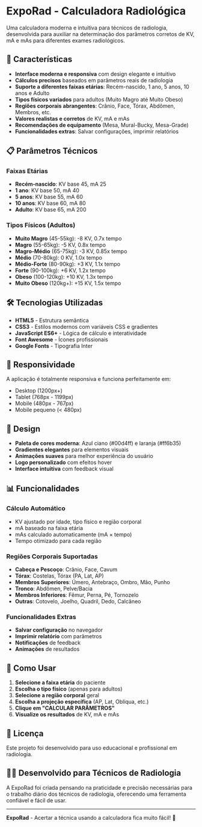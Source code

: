 # ExpoRad - Calculadora Radiológica

Uma calculadora moderna e intuitiva para técnicos de radiologia, desenvolvida para auxiliar na determinação dos parâmetros corretos de KV, mA e mAs para diferentes exames radiológicos.

## 🚀 Características

- **Interface moderna e responsiva** com design elegante e intuitivo
- **Cálculos precisos** baseados em parâmetros reais de radiologia
- **Suporte a diferentes faixas etárias**: Recém-nascido, 1 ano, 5 anos, 10 anos e Adulto
- **Tipos físicos variados** para adultos (Muito Magro até Muito Obeso)
- **Regiões corporais abrangentes**: Crânio, Face, Tórax, Abdômen, Membros, etc.
- **Valores realistas e corretos** de KV, mA e mAs
- **Recomendações de equipamento** (Mesa, Mural-Bucky, Mesa-Grade)
- **Funcionalidades extras**: Salvar configurações, imprimir relatórios

## 📋 Parâmetros Técnicos

### Faixas Etárias
- **Recém-nascido**: KV base 45, mA 25
- **1 ano**: KV base 50, mA 40
- **5 anos**: KV base 55, mA 60
- **10 anos**: KV base 60, mA 80
- **Adulto**: KV base 65, mA 200

### Tipos Físicos (Adultos)
- **Muito Magro** (45-55kg): -8 KV, 0.7x tempo
- **Magro** (55-65kg): -5 KV, 0.8x tempo
- **Magro-Médio** (65-75kg): -3 KV, 0.85x tempo
- **Médio** (70-80kg): 0 KV, 1.0x tempo
- **Médio-Forte** (80-90kg): +3 KV, 1.1x tempo
- **Forte** (90-100kg): +6 KV, 1.2x tempo
- **Obeso** (100-120kg): +10 KV, 1.3x tempo
- **Muito Obeso** (120kg+): +15 KV, 1.5x tempo

## 🛠️ Tecnologias Utilizadas

- **HTML5** - Estrutura semântica
- **CSS3** - Estilos modernos com variáveis CSS e gradientes
- **JavaScript ES6+** - Lógica de cálculo e interatividade
- **Font Awesome** - Ícones profissionais
- **Google Fonts** - Tipografia Inter

## 📱 Responsividade

A aplicação é totalmente responsiva e funciona perfeitamente em:
- Desktop (1200px+)
- Tablet (768px - 1199px)
- Mobile (480px - 767px)
- Mobile pequeno (< 480px)

## 🎨 Design

- **Paleta de cores moderna**: Azul ciano (#00d4ff) e laranja (#ff6b35)
- **Gradientes elegantes** para elementos visuais
- **Animações suaves** para melhor experiência do usuário
- **Logo personalizado** com efeitos hover
- **Interface intuitiva** com feedback visual

## 📊 Funcionalidades

### Cálculo Automático
- KV ajustado por idade, tipo físico e região corporal
- mA baseado na faixa etária
- mAs calculado automaticamente (mA × tempo)
- Tempo otimizado para cada região

### Regiões Corporais Suportadas
- **Cabeça e Pescoço**: Crânio, Face, Cavum
- **Tórax**: Costelas, Tórax (PA, Lat, AP)
- **Membros Superiores**: Úmero, Antebraço, Ombro, Mão, Punho
- **Tronco**: Abdômen, Pelve/Bacia
- **Membros Inferiores**: Fêmur, Perna, Pé, Tornozelo
- **Outras**: Cotovelo, Joelho, Quadril, Dedo, Calcâneo

### Funcionalidades Extras
- **Salvar configuração** no navegador
- **Imprimir relatório** com parâmetros
- **Notificações** de feedback
- **Animações** de resultados

## 🚀 Como Usar

1. **Selecione a faixa etária** do paciente
2. **Escolha o tipo físico** (apenas para adultos)
3. **Selecione a região corporal** geral
4. **Escolha a projeção específica** (AP, Lat, Oblíqua, etc.)
5. **Clique em "CALCULAR PARÂMETROS"**
6. **Visualize os resultados** de KV, mA e mAs

## 📄 Licença

Este projeto foi desenvolvido para uso educacional e profissional em radiologia.

## 👨‍⚕️ Desenvolvido para Técnicos de Radiologia

A ExpoRad foi criada pensando na praticidade e precisão necessárias para o trabalho diário dos técnicos de radiologia, oferecendo uma ferramenta confiável e fácil de usar.

---

**ExpoRad** - Acertar a técnica usando a calculadora fica muito fácil! 🚀
